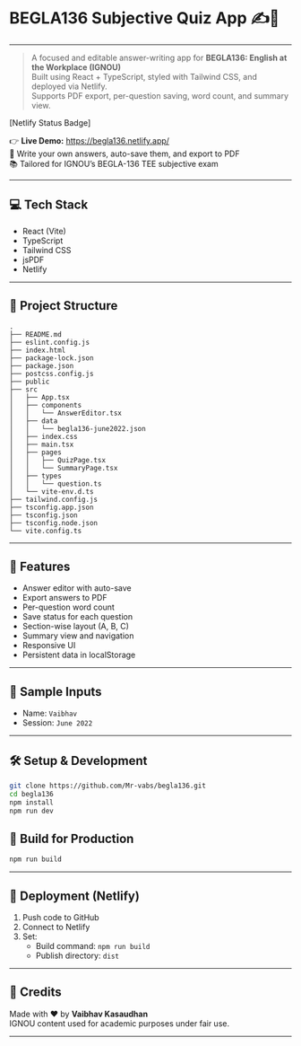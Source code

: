 # BEGLA136 Subjective Quiz App ✍️📘

---

> A focused and editable answer-writing app for **BEGLA136: English at the Workplace (IGNOU)**  
> Built using React + TypeScript, styled with Tailwind CSS, and deployed via Netlify.  
> Supports PDF export, per-question saving, word count, and summary view.

[Netlify Status Badge]

👉 **Live Demo:** https://begla136.netlify.app/  
📝 Write your own answers, auto-save them, and export to PDF  
📚 Tailored for IGNOU’s BEGLA-136 TEE subjective exam

---

## 💻 Tech Stack

- React (Vite)
- TypeScript
- Tailwind CSS
- jsPDF
- Netlify

---

## 📁 Project Structure

```
.
├── README.md
├── eslint.config.js
├── index.html
├── package-lock.json
├── package.json
├── postcss.config.js
├── public
├── src
│   ├── App.tsx
│   ├── components
│   │   └── AnswerEditor.tsx
│   ├── data
│   │   └── begla136-june2022.json
│   ├── index.css
│   ├── main.tsx
│   ├── pages
│   │   ├── QuizPage.tsx
│   │   └── SummaryPage.tsx
│   ├── types
│   │   └── question.ts
│   └── vite-env.d.ts
├── tailwind.config.js
├── tsconfig.app.json
├── tsconfig.json
├── tsconfig.node.json
└── vite.config.ts
```

---

## 🚀 Features

- Answer editor with auto-save
- Export answers to PDF
- Per-question word count
- Save status for each question
- Section-wise layout (A, B, C)
- Summary view and navigation
- Responsive UI
- Persistent data in localStorage

---

## 🧪 Sample Inputs

- Name: `Vaibhav`
- Session: `June 2022`

---

## 🛠️ Setup & Development

```bash
git clone https://github.com/Mr-vabs/begla136.git
cd begla136
npm install
npm run dev
```

## 🔨 Build for Production

```bash
npm run build
```

---

## 🚢 Deployment (Netlify)

1. Push code to GitHub
2. Connect to Netlify
3. Set:
   - Build command: `npm run build`
   - Publish directory: `dist`

---

## 🙏 Credits

Made with ❤️ by **Vaibhav Kasaudhan**  
IGNOU content used for academic purposes under fair use.

---